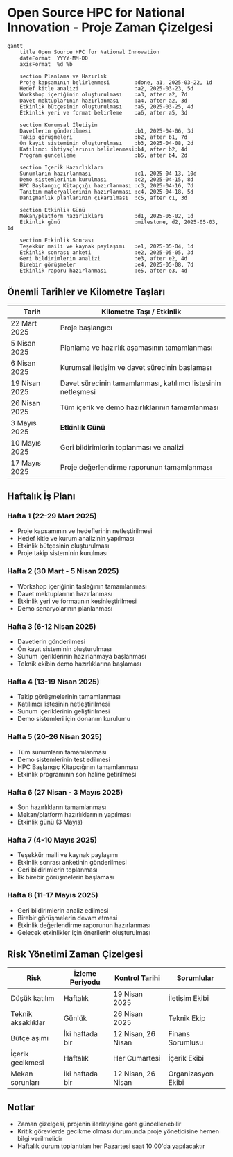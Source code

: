 # Open Source HPC for National Innovation - Proje Zaman Çizelgesi

```mermaid
gantt
    title Open Source HPC for National Innovation
    dateFormat  YYYY-MM-DD
    axisFormat  %d %b
    
    section Planlama ve Hazırlık
    Proje kapsamının belirlenmesi        :done, a1, 2025-03-22, 1d
    Hedef kitle analizi                  :a2, 2025-03-23, 5d
    Workshop içeriğinin oluşturulması    :a3, after a2, 7d
    Davet mektuplarının hazırlanması     :a4, after a2, 3d
    Etkinlik bütçesinin oluşturulması    :a5, 2025-03-25, 4d
    Etkinlik yeri ve format belirleme    :a6, after a5, 3d
    
    section Kurumsal İletişim
    Davetlerin gönderilmesi              :b1, 2025-04-06, 3d
    Takip görüşmeleri                    :b2, after b1, 7d
    Ön kayıt sisteminin oluşturulması    :b3, 2025-04-08, 2d
    Katılımcı ihtiyaçlarının belirlenmesi:b4, after b2, 4d
    Program güncelleme                   :b5, after b4, 2d
    
    section İçerik Hazırlıkları
    Sunumların hazırlanması              :c1, 2025-04-13, 10d
    Demo sistemlerinin kurulması         :c2, 2025-04-15, 8d
    HPC Başlangıç Kitapçığı hazırlanması :c3, 2025-04-16, 7d
    Tanıtım materyallerinin hazırlanması :c4, 2025-04-18, 5d
    Danışmanlık planlarının çıkarılması  :c5, after c1, 3d
    
    section Etkinlik Günü
    Mekan/platform hazırlıkları          :d1, 2025-05-02, 1d
    Etkinlik günü                        :milestone, d2, 2025-05-03, 1d
    
    section Etkinlik Sonrası
    Teşekkür maili ve kaynak paylaşımı   :e1, 2025-05-04, 1d
    Etkinlik sonrası anketi              :e2, 2025-05-05, 3d
    Geri bildirimlerin analizi           :e3, after e2, 4d
    Birebir görüşmeler                   :e4, 2025-05-08, 7d
    Etkinlik raporu hazırlanması         :e5, after e3, 4d
```

## Önemli Tarihler ve Kilometre Taşları

| Tarih | Kilometre Taşı / Etkinlik |
|-------|---------------------------|
| 22 Mart 2025 | Proje başlangıcı |
| 5 Nisan 2025 | Planlama ve hazırlık aşamasının tamamlanması |
| 6 Nisan 2025 | Kurumsal iletişim ve davet sürecinin başlaması |
| 19 Nisan 2025 | Davet sürecinin tamamlanması, katılımcı listesinin netleşmesi |
| 26 Nisan 2025 | Tüm içerik ve demo hazırlıklarının tamamlanması |
| 3 Mayıs 2025 | **Etkinlik Günü** |
| 10 Mayıs 2025 | Geri bildirimlerin toplanması ve analizi |
| 17 Mayıs 2025 | Proje değerlendirme raporunun tamamlanması |

## Haftalık İş Planı

### Hafta 1 (22-29 Mart 2025)
- Proje kapsamının ve hedeflerinin netleştirilmesi
- Hedef kitle ve kurum analizinin yapılması
- Etkinlik bütçesinin oluşturulması
- Proje takip sisteminin kurulması

### Hafta 2 (30 Mart - 5 Nisan 2025)
- Workshop içeriğinin taslağının tamamlanması
- Davet mektuplarının hazırlanması
- Etkinlik yeri ve formatının kesinleştirilmesi
- Demo senaryolarının planlanması

### Hafta 3 (6-12 Nisan 2025)
- Davetlerin gönderilmesi
- Ön kayıt sisteminin oluşturulması
- Sunum içeriklerinin hazırlanmaya başlanması
- Teknik ekibin demo hazırlıklarına başlaması

### Hafta 4 (13-19 Nisan 2025)
- Takip görüşmelerinin tamamlanması
- Katılımcı listesinin netleştirilmesi
- Sunum içeriklerinin geliştirilmesi
- Demo sistemleri için donanım kurulumu

### Hafta 5 (20-26 Nisan 2025)
- Tüm sunumların tamamlanması
- Demo sistemlerinin test edilmesi
- HPC Başlangıç Kitapçığının tamamlanması
- Etkinlik programının son haline getirilmesi

### Hafta 6 (27 Nisan - 3 Mayıs 2025)
- Son hazırlıkların tamamlanması
- Mekan/platform hazırlıklarının yapılması
- Etkinlik günü (3 Mayıs)

### Hafta 7 (4-10 Mayıs 2025)
- Teşekkür maili ve kaynak paylaşımı
- Etkinlik sonrası anketinin gönderilmesi
- Geri bildirimlerin toplanması
- İlk birebir görüşmelerin başlaması

### Hafta 8 (11-17 Mayıs 2025)
- Geri bildirimlerin analiz edilmesi
- Birebir görüşmelerin devam etmesi
- Etkinlik değerlendirme raporunun hazırlanması
- Gelecek etkinlikler için önerilerin oluşturulması

## Risk Yönetimi Zaman Çizelgesi

| Risk | İzleme Periyodu | Kontrol Tarihi | Sorumlular |
|------|-----------------|----------------|------------|
| Düşük katılım | Haftalık | 19 Nisan 2025 | İletişim Ekibi |
| Teknik aksaklıklar | Günlük | 26 Nisan 2025 | Teknik Ekip |
| Bütçe aşımı | İki haftada bir | 12 Nisan, 26 Nisan | Finans Sorumlusu |
| İçerik gecikmesi | Haftalık | Her Cumartesi | İçerik Ekibi |
| Mekan sorunları | İki haftada bir | 12 Nisan, 26 Nisan | Organizasyon Ekibi |

## Notlar
- Zaman çizelgesi, projenin ilerleyişine göre güncellenebilir
- Kritik görevlerde gecikme olması durumunda proje yöneticisine hemen bilgi verilmelidir
- Haftalık durum toplantıları her Pazartesi saat 10:00'da yapılacaktır
